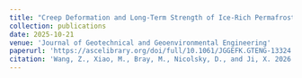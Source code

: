 ```yaml
---
title: "Creep Deformation and Long-Term Strength of Ice-Rich Permafrost in Northern Alaska"
collection: publications
date: 2025-10-21
venue: 'Journal of Geotechnical and Geoenvironmental Engineering'
paperurl: 'https://ascelibrary.org/doi/full/10.1061/JGGEFK.GTENG-13324'
citation: 'Wang, Z., Xiao, M., Bray, M., Nicolsky, D., and Ji, X. 2026. "Creep deformation and long-term strength of ice-rich permafrost in Northern Alaska." J. Geotech. Geoenviron. Eng. 152(1): 04025161. https://doi.org/10.1061/JGGEFK.GTENG-13324.'
---
```

